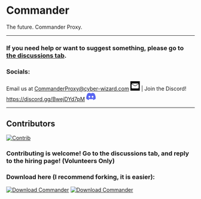 # Commander
The future. Commander Proxy.
***
### If you need help or want to suggest something, please go to [the discussions tab](https://github.com/Command-Enterprises/Commander/discussions).
### Socials:
Email us at CommanderProxy@cyber-wizard.com <img src="static/assets/other/email.jpeg" width="25" height="25"> | Join the Discord! https://discord.gg/BwejDYd7pM <img src="static/assets/other/discord.svg" width="25" height="25">
***
## Contributors
[![Contrib](https://contrib.rocks/image?repo=Command-Enterprises/Commander)](https://github.com/Command-Enterprises/Commander/graphs/contributors)

### Contributing is welcome! Go to the discussions tab, and reply to the hiring page! (Volunteers Only)

### Download here (I recommend forking, it is easier):
[![Download Commander](https://a.fsdn.com/con/app/sf-download-button)](https://sourceforge.net/projects/commanderproxy/files/latest/download) [![Download Commander](https://img.shields.io/sourceforge/dt/commanderproxy.svg)](https://sourceforge.net/projects/commanderproxy/files/latest/download)
